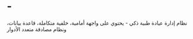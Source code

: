 # -
نظام إدارة عيادة طبية ذكي - يحتوي على واجهة أمامية، خلفية متكاملة، قاعدة بيانات، ونظام مصادقة متعدد الأدوار
